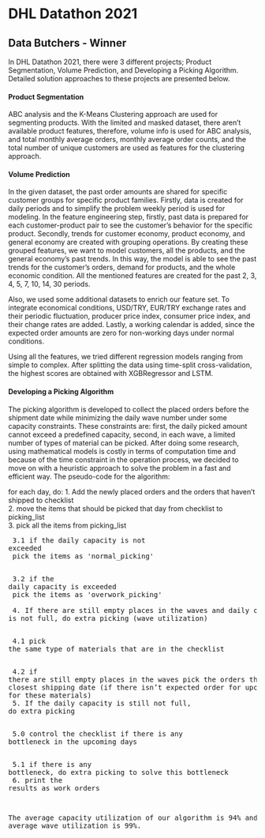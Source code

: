 # DHL Datathon 2021

## Data Butchers - Winner

In DHL Datathon 2021, there were 3 different projects; Product Segmentation, Volume Prediction, and Developing a Picking Algorithm. Detailed solution approaches to these projects are presented below.

#### Product Segmentation

ABC analysis and the K-Means Clustering approach are used for segmenting products. With the limited and masked dataset, there aren’t available product features, therefore, volume info is used for ABC analysis, and total monthly average orders, monthly average order counts, and the total number of unique customers are used as features for the clustering approach.

#### Volume Prediction

In the given dataset, the past order amounts are shared for specific customer groups for specific product families. Firstly, data is created for daily periods and to simplify the problem weekly period is used for modeling. In the feature engineering step, firstly, past data is prepared for each customer-product pair to see the customer’s behavior for the specific product. Secondly, trends for customer economy, product economy, and general economy are created with grouping operations. By creating these grouped features, we want to model customers, all the products, and the general economy’s past trends. In this way, the model is able to see the past trends for the customer’s orders, demand for products, and the whole economic condition. All the mentioned features are created for the past 2, 3, 4, 5, 7, 10, 14, 30 periods. 

Also, we used some additional datasets to enrich our feature set. To integrate economical conditions, USD/TRY, EUR/TRY exchange rates and their periodic fluctuation, producer price index, consumer price index, and their change rates are added. Lastly, a working calendar is added, since the expected order amounts are zero for non-working days under normal conditions. 

Using all the features, we tried different regression models ranging from simple to complex. After splitting the data using time-split cross-validation, the highest scores are obtained with XGBRegressor and LSTM. 

#### Developing a Picking Algorithm

The picking algorithm is developed to collect the placed orders before the shipment date while minimizing the daily wave number under some capacity constraints. These constraints are: first, the daily picked amount cannot exceed a predefined capacity, second, in each wave, a limited number of types of material can be picked. After doing some research, using mathematical models is costly in terms of computation time and because of the time constraint in the operation process, we decided to move on with a heuristic approach to solve the problem in a fast and efficient way. The pseudo-code for the algorithm:

for each day, do:
    1. Add the newly placed orders and the orders that haven’t shipped to checklist <br/>
    2. move the items that should be picked that day from checklist to picking_list <br/>
    3. pick all the items from picking_list <br/>
        <pre> 3.1 if the daily capacity is not exceeded <br/>
pick the items as  'normal_picking' <br/>
        <pre> 3.2 if the daily capacity is exceeded <br/> 
	pick the items as  'overwork_picking' <br/>
    4. If there are still empty places in the waves and daily capacity is not full, do extra picking (wave utilization) <br/>
        <pre> 4.1 pick the same type of materials that are in the checklist <br/>
        <pre> 4.2 if there are still empty places in the waves pick the orders that have the closest shipping date (if there isn’t expected order for upcoming days for these materials) <br/>
    5. If the daily capacity is still not full, do extra picking <br/>
        <pre> 5.0 control the checklist if there is any bottleneck in the upcoming days <br/>
        <pre> 5.1 if there is any bottleneck, do extra picking to solve this bottleneck <br/>
    6. print the results as work orders <br/>

The average capacity utilization of our algorithm is 94% and the average wave utilization is 99%.
